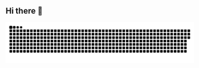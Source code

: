 ## Hi there 👋
![](https://raw.githubusercontent.com/Yougan001/Yougan001/5ee18fec1dab91189868c8e2e6e9ca8848fda582/github-contribution-grid-snake.svg)
<!--
**Yougan001/Yougan001** is a ✨ _special_ ✨ repository because its `README.md` (this file) appears on your GitHub profile.

Here are some ideas to get you started:

- 🔭 I’m currently working on ...
- 🌱 I’m currently learning ...
- 👯 I’m looking to collaborate on ...
- 🤔 I’m looking for help with ...
- 💬 Ask me about ...
- 📫 How to reach me: ...
- 😄 Pronouns: ...
- ⚡ Fun fact: ...
-->
